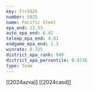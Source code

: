 ```yaml
---
key: frc5025
number: 5025
name: Pacific Steel
epa_end: 12.53
auto_epa_end: 6.42
teleop_epa_end: 4.81
endgame_epa_end: 1.3
winrate: 0.325
district_epa_rank: 948
district_epa_percentile: 0.4736
type: Team
---
```

[[2024azva]]
[[2024casd]]
